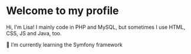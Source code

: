 # Welcome to my profile

Hi, I'm Lisa! I mainly code in PHP and MySQL, but sometimes I use HTML, CSS, JS and Java, too.

🌱 I’m currently learning the Symfony framework
